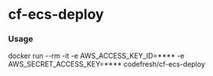 
# cf-ecs-deploy

### Usage

docker run --rm -it -e AWS_ACCESS_KEY_ID=**** -e AWS_SECRET_ACCESS_KEY=**** codefresh/cf-ecs-deploy <aws-region> <ecs-cluster-name> <ecs-service-name>
